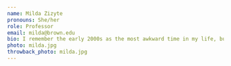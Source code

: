 ```yaml
---
name: Milda Zizyte
pronouns: She/her
role: Professor
email: milda@brown.edu
bio: I remember the early 2000s as the most awkward time in my life, but in present-day 2022 I am happily teaching CS to the fantastic students here! Outside of computers, I enjoy cooking, going outside, and taking care of plants.
photo: milda.jpg
throwback_photo: milda.jpg
---
```

